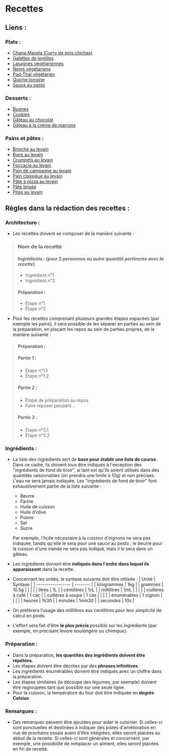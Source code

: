 # Recettes

## Liens&nbsp;:
### Plats&nbsp;:
* [Chana Masala (Curry de pois chiches)](https://github.com/barthelemy-simon/recettes/blob/master/01%20-%20Plats/chana_masala.md)
* [Galettes de lentilles](https://github.com/barthelemy-simon/recettes/blob/master/01%20-%20Plats/galettes_lentilles.md)
* [Lasagnes végétariennes](https://github.com/barthelemy-simon/recettes/blob/master/01%20-%20Plats/lasagnes_vege.md)
* [Nems végétariens](https://github.com/barthelemy-simon/recettes/blob/master/01%20-%20Plats/nems_vege.md)
* [Pad-Thaï végétarien](https://github.com/barthelemy-simon/recettes/blob/master/01%20-%20Plats/pad_thai_vege.md)
* [Quiche lorraine](https://github.com/barthelemy-simon/recettes/blob/master/01%20-%20Plats/quiche.md)
* [Sauce au pesto](https://github.com/barthelemy-simon/recettes/blob/master/01%20-%20Plats/sauce_pesto.md)

### Desserts&nbsp;:
* [Bugnes](https://github.com/barthelemy-simon/recettes/blob/master/02%20-%20Desserts/bugnes.md)
* [Cookies](https://github.com/barthelemy-simon/recettes/blob/master/02%20-%20Desserts/cookies.md)
* [Gâteau au chocolat](https://github.com/barthelemy-simon/recettes/blob/master/02%20-%20Desserts/gateau_chocolat.md)
* [Gâteau à la crème de marrons](https://github.com/barthelemy-simon/recettes/blob/master/02%20-%20Desserts/gateau_marrons.md)

### Pains et pâtes&nbsp;:
* [Brioche au levain](https://github.com/barthelemy-simon/recettes/blob/master/03%20-%20Pains%20et%20p%C3%A2tes/brioche.md)
* [Buns au levain](https://github.com/barthelemy-simon/recettes/blob/master/03%20-%20Pains%20et%20p%C3%A2tes/buns.md)
* [Crumpets au levain](https://github.com/barthelemy-simon/recettes/blob/master/03%20-%20Pains%20et%20p%C3%A2tes/crumpets.md)
* [Foccacia au levain](https://github.com/barthelemy-simon/recettes/blob/master/03%20-%20Pains%20et%20p%C3%A2tes/foccacia.md)
* [Pain de campagne au levain](https://github.com/barthelemy-simon/recettes/blob/master/03%20-%20Pains%20et%20p%C3%A2tes/pain_campagne.md)
* [Pain classique au levain](https://github.com/barthelemy-simon/recettes/blob/master/03%20-%20Pains%20et%20p%C3%A2tes/pain_classique.md)
* [Pâte à pizza au levain](https://github.com/barthelemy-simon/recettes/blob/master/03%20-%20Pains%20et%20p%C3%A2tes/pizza.md)
* [Pâte brisée](https://github.com/barthelemy-simon/recettes/blob/master/03%20-%20Pains%20et%20p%C3%A2tes/pate_brisee.md)
* [Pitas au levain](https://github.com/barthelemy-simon/recettes/blob/master/03%20-%20Pains%20et%20p%C3%A2tes/pitas.md)

## Règles dans la rédaction des recettes&nbsp;:
### Architecture&nbsp;:
* Les recettes doivent se composer de la manière suivante&nbsp;:
> ### Nom de la recette
> #### Ingrédients&nbsp;: (pour 2 personnes *ou autre quantité pertinente avec la recette*)
> * Ingrédient n°1
> * Ingrédient n°2
> 
> #### Préparation&nbsp;:
> * Étape n°1
> * Étape n°2

* Pour les recettes comprenant plusieurs grandes étapes espacées (par exemple les pains), il sera possible de les séparer en parties au sein de la préparation, en plaçant les repos au sein de parties propres, de la manière suivante&nbsp;:
> #### Préparation&nbsp;:
> ##### Partie 1&nbsp;:
> * Étape n°1.1
> * Étape n°1.2
> ##### Partie 2&nbsp;:
> * Étape de préparation au repos
> * Faire reposer pendant...
> ##### Partie 3&nbsp;:
> * Étape n°3.1
> * Étape n°3.2

### Ingrédients&nbsp;:
* La liste des ingrédients sert de **base pour établir une liste de course**. Dans ce cadre, ils doivent tous être indiqués à l'exception des "ingrédients de fond de tiroir", si tant est qu'ils soient utilisés dans des quantités raisonnables (on prendra une limite à 10g) et non précises. L'eau ne sera jamais indiquée. Les "ingrédients de fond de tiroir" font exhaustivement partie de la liste suivante&nbsp;:
  * Beurre
  * Farine
  * Huile de cuisson
  * Huile d'olive
  * Poivre
  * Sel
  * Sucre

  Par exemple, l'huile nécessaire à la cuisson d'oignons ne sera pas indiquée, tandis qu'elle le sera pour une sauce au pesto&nbsp;; le beurre pour la cuisson d'une viande ne sera pas indiqué, mais il le sera dans un gâteau.
* Les ingrédients doivent être **indiqués dans l'ordre dans lequel ils apparaissent** dans la recette.
* Concernant les unités, la syntaxe suivante doit être utilisée&nbsp;:
	| Unité             | Syntaxe  |
	| ----------------- | -------: |
	| kilogrammes       | 1kg      |
	| grammes           | 10.5g    |
	|                   |          |
	| litres            | 1L       |
	| centilitres       | 1cL      |
	| millilitres       | 1mL      |
	|                   |          |
	| cuillères à café  | 1 càc    |
	| cuillères à soupe | 1 càs    |
	|                   |          |
	| énumérables       | 1 oignon |
	|                   |          |
	| heures            | 1h30     |
	| minutes           | 1min30   |
	| secondes          | 10s      |
* On préférera l'usage des millilitres aux centilitres pour leur simplicité de calcul en poids.
* L'effort sera fait d'être **le plus précis** possible sur les ingrédients (par exemple, en précisant levure *boulangère* ou *chimique*).

### Préparation&nbsp;:
* Dans la préparation, **les quantités des ingrédients doivent être répétées**.
* Les étapes doivent être décrites par des **phrases infinitives**.
* Les ingrédients énumérables doivent être indiqués avec un chiffre dans la préparation.
* Les étapes similaires (la découpe des légumes, par exemple) doivent être regroupées tant que possible sur une seule ligne.
* Pour la cuisson, la température du four doit être indiquée en **degrés Celsius**.

### Remarques&nbsp;:
* Des remarques peuvent être ajoutées pour aider le cuisinier. Si celles-ci sont ponctuelles et destinées à indiquer des pistes d'amélioration en vue de prochains essais avant d'être intégrées, elles seront placées au début de la recette. Si celles-ci sont générales et concernent, par exemple, une possibilité de remplacer un aliment, elles seront placées en fin de recette.